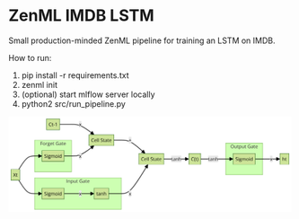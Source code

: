 ZenML IMDB LSTM
===============

Small production-minded ZenML pipeline for training an LSTM on IMDB.

How to run:
1. pip install -r requirements.txt
2. zenml init
3. (optional) start mlflow server locally
4. python2 src/run_pipeline.py


![alt text](images/image.png)